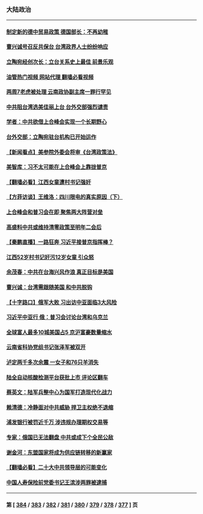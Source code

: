 ### 大陆政治
---
#### [制定新的德中贸易政策 德国部长：不再幼稚](../../pages/ncid277/n13824845.md?09142045) 
#### [曹兴诚号召反共保台 台湾政界人士纷纷响应](../../pages/ncid277/n13824753.md?09142045) 
#### [立陶宛经创次长：立台关系史上最佳 前景乐观](../../pages/ncid277/n13824735.md?09142045) 
#### [油管热门视频 网站代理 翻墙必看视频](http://209.222.30.114:81/youtube.html?09142045)
#### [两周7老虎被处理 云南政协副主席一罪行罕见](../../pages/ncid277/n13824682.md?09142045) 
#### [中共阻台湾选美佳丽上台 台外交部强烈谴责](../../pages/ncid277/n13824660.md?09142045) 
#### [学者：中共欲借上合峰会实现一个长期野心](../../pages/ncid277/n13824553.md?09142045) 
#### [台外交部：立陶宛驻台机构已开始运作](../../pages/ncid277/n13824542.md?09142045) 
#### [【新闻看点】美参院外委会将审《台湾政策法》](../../pages/ncid277/n13824418.md?09142045) 
#### [美智库：习不太可能在上合峰会上靠拢普京](../../pages/ncid277/n13824519.md?09142045) 
#### [【翻墙必看】江西女童遭村书记强奸](../../pages/ncid277/n13824592.md?09142045) 
#### [【方菲访谈】王维洛：四川限电的真实原因（下）](../../pages/ncid277/n13823599.md?09142045) 
#### [上合峰会和普习会在即 聚焦两大阵营对垒](../../pages/ncid277/n13824392.md?09142045) 
#### [高盛料中共或维持清零政策至明年二会后](../../pages/ncid277/n13824406.md?09142045) 
#### [【秦鹏直播】一路狂奔 习近平接普京指挥棒？](../../pages/ncid277/n13824416.md?09142045) 
#### [江西52岁村书记奸污12岁女童 引众怒](../../pages/ncid277/n13824316.md?09142045) 
#### [余茂春：中共在台海兴风作浪 真正目标是美国](../../pages/ncid277/n13824313.md?09142045) 
#### [曹兴诚：台湾需跟随美国 和中共脱钩](../../pages/ncid277/n13824177.md?09142045) 
#### [【十字路口】俄军大败 习出访中亚面临3大风险](../../pages/ncid277/n13824051.md?09142045) 
#### [习近平中亚行 俄：普习会讨论台湾和乌克兰](../../pages/ncid277/n13824173.md?09142045) 
#### [全球富人最多10城美国占5 京沪富豪数量缩水](../../pages/ncid277/n13824278.md?09142045) 
#### [云南省科协党组书记张泽军被双开](../../pages/ncid277/n13823979.md?09142045) 
#### [泸定两千多次余震 一女子和76只羊消失](../../pages/ncid277/n13824005.md?09142045) 
#### [陆全自动核酸检测平台获批上市 评论区翻车](../../pages/ncid277/n13823962.md?09142045) 
#### [蔡英文：陆军兵整中心为国军打造现代化战力](../../pages/ncid277/n13824001.md?09142045) 
#### [赖清德：冷静面对中共威胁 捍卫主权绝不退缩](../../pages/ncid277/n13823911.md?09142045) 
#### [浦发银行被罚近千万 涉违规办理期权交易等](../../pages/ncid277/n13823903.md?09142045) 
#### [专家：俄国已无法翻盘 中共或成下个全民公敌](../../pages/ncid277/n13823801.md?09142045) 
#### [谢金河：东盟国家将成为供应链转移的新赢家](../../pages/ncid277/n13823757.md?09142045) 
#### [【翻墙必看】二十大中共领导层的可能变化](../../pages/ncid277/n13823715.md?09142045) 
#### [中国人寿保险前党委书记王滨涉两罪被逮捕](../../pages/ncid277/n13823733.md?09142045) 

---
#### 第 [ [384](./384.md?09142045) / [383](./383.md?09142045) / [382](./382.md?09142045) / [381](./381.md?09142045) / [380](./380.md?09142045) / [379](./379.md?09142045) / [378](./378.md?09142045) / [377](./377.md?09142045) ] 页
